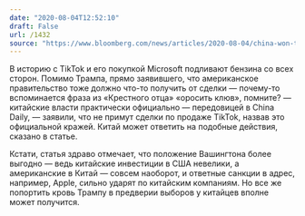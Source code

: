 ```yaml
---
date: "2020-08-04T12:52:10"
draft: False
url: /1432
source: "https://www.bloomberg.com/news/articles/2020-08-04/china-won-t-allow-a-tiktok-smash-and-grab-state-media-warns"
---
```


В историю с TikTok и его покупкой Microsoft подливают бензина со всех сторон. Помимо Трампа, прямо заявившего, что американское правительство тоже должно что-то получить от сделки — почему-то вспоминается фраза из «Крестного отца» «оросить клюв», помните? — китайские власти практически официально — передовицей в China Daily, — заявили, что не примут сделки по продаже TikTok, назвав это официальной кражей. Китай может ответить на подобные действия, сказано в статье.

Кстати, статья здраво отмечает, что положение Вашингтона более выгодно — ведь китайские инвестиции в США невелики, а американские в Китай — совсем наоборот, и ответные санкции в адрес, например, Apple, сильно ударят по китайским компаниям. Но все же попортить кровь Трампу в предверии выборов у китайцев вполне может получится.
